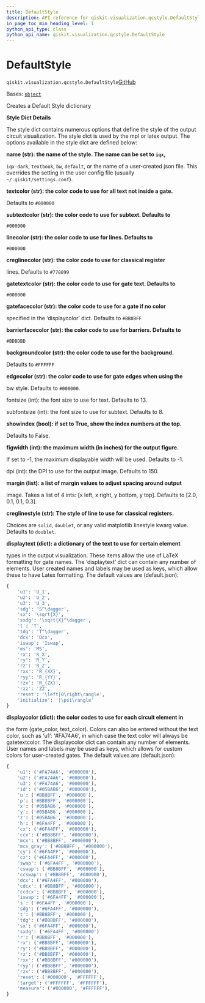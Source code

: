 ```yaml
---
title: DefaultStyle
description: API reference for qiskit.visualization.qcstyle.DefaultStyle
in_page_toc_min_heading_level: 1
python_api_type: class
python_api_name: qiskit.visualization.qcstyle.DefaultStyle
---
```


# DefaultStyle

<span id="qiskit.visualization.qcstyle.DefaultStyle" />

`qiskit.visualization.qcstyle.DefaultStyle`[GitHub](https://github.com/qiskit/qiskit/tree/stable/0.25/qiskit/visualization/circuit/qcstyle.py "view source code")

Bases: [`object`](https://docs.python.org/3/library/functions.html#object "(in Python v3.12)")

Creates a Default Style dictionary

**Style Dict Details**

The style dict contains numerous options that define the style of the output circuit visualization. The style dict is used by the mpl or latex output. The options available in the style dict are defined below:

**name (str): the name of the style. The name can be set to `iqx`,**

`iqx-dark`, `textbook`, `bw`, `default`, or the name of a user-created json file. This overrides the setting in the user config file (usually `~/.qiskit/settings.conf`).

**textcolor (str): the color code to use for all text not inside a gate.**

Defaults to `#000000`

**subtextcolor (str): the color code to use for subtext. Defaults to**

`#000000`

**linecolor (str): the color code to use for lines. Defaults to**

`#000000`

**creglinecolor (str): the color code to use for classical register**

lines. Defaults to `#778899`

**gatetextcolor (str): the color code to use for gate text. Defaults to**

`#000000`

**gatefacecolor (str): the color code to use for a gate if no color**

specified in the ‘displaycolor’ dict. Defaults to `#BB8BFF`

**barrierfacecolor (str): the color code to use for barriers. Defaults to**

`#BDBDBD`

**backgroundcolor (str): the color code to use for the background.**

Defaults to `#FFFFFF`

**edgecolor (str): the color code to use for gate edges when using the**

bw style. Defaults to `#000000`.

fontsize (int): the font size to use for text. Defaults to 13.

subfontsize (int): the font size to use for subtext. Defaults to 8.

**showindex (bool): if set to True, show the index numbers at the top.**

Defaults to False.

**figwidth (int): the maximum width (in inches) for the output figure.**

If set to -1, the maximum displayable width will be used. Defaults to -1.

dpi (int): the DPI to use for the output image. Defaults to 150.

**margin (list): a list of margin values to adjust spacing around output**

image. Takes a list of 4 ints: \[x left, x right, y bottom, y top]. Defaults to \[2.0, 0.1, 0.1, 0.3].

**creglinestyle (str): The style of line to use for classical registers.**

Choices are `solid`, `doublet`, or any valid matplotlib linestyle kwarg value. Defaults to `doublet`.

**displaytext (dict): a dictionary of the text to use for certain element**

types in the output visualization. These items allow the use of LaTeX formatting for gate names. The ‘displaytext’ dict can contain any number of elements. User created names and labels may be used as keys, which allow these to have Latex formatting. The default values are (default.json):

```python
{
    'u1': 'U_1',
    'u2': 'U_2',
    'u3': 'U_3',
    'sdg': 'S^\dagger',
    'sx': '\sqrt{X}',
    'sxdg': '\sqrt{X}^\dagger',
    't': 'T',
    'tdg': 'T^\dagger',
    'dcx': 'Dcx',
    'iswap': 'Iswap',
    'ms': 'MS',
    'rx': 'R_X',
    'ry': 'R_Y',
    'rz': 'R_Z',
    'rxx': 'R_{XX}',
    'ryy': 'R_{YY}',
    'rzx': 'R_{ZX}',
    'rzz': 'ZZ',
    'reset': '\left|0\right\rangle',
    'initialize': '|\psi\rangle'
}
```

**displaycolor (dict): the color codes to use for each circuit element in**

the form (gate\_color, text\_color). Colors can also be entered without the text color, such as ‘u1’: ‘#FA74A6’, in which case the text color will always be gatetextcolor. The displaycolor dict can contain any number of elements. User names and labels may be used as keys, which allows for custom colors for user-created gates. The default values are (default.json):

```python
{
    'u1': ('#FA74A6', '#000000'),
    'u2': ('#FA74A6', '#000000'),
    'u3': ('#FA74A6', '#000000'),
    'id': ('#05BAB6', '#000000'),
    'u': ('#BB8BFF', '#000000'),
    'p': ('#BB8BFF', '#000000'),
    'x': ('#05BAB6', '#000000'),
    'y': ('#05BAB6', '#000000'),
    'z': ('#05BAB6', '#000000'),
    'h': ('#6FA4FF', '#000000'),
    'cx': ('#6FA4FF', '#000000'),
    'ccx': ('#BB8BFF', '#000000'),
    'mcx': ('#BB8BFF', '#000000'),
    'mcx_gray': ('#BB8BFF', '#000000'),
    'cy': ('#6FA4FF', '#000000'),
    'cz': ('#6FA4FF', '#000000'),
    'swap': ('#6FA4FF', '#000000'),
    'cswap': ('#BB8BFF', '#000000'),
    'ccswap': ('#BB8BFF', '#000000'),
    'dcx': ('#6FA4FF', '#000000'),
    'cdcx': ('#BB8BFF', '#000000'),
    'ccdcx': ('#BB8BFF', '#000000'),
    'iswap': ('#6FA4FF', '#000000'),
    's': ('#6FA4FF', '#000000'),
    'sdg': ('#6FA4FF', '#000000'),
    't': ('#BB8BFF', '#000000'),
    'tdg': ('#BB8BFF', '#000000'),
    'sx': ('#6FA4FF', '#000000'),
    'sxdg': ('#6FA4FF', '#000000')
    'r': ('#BB8BFF', '#000000'),
    'rx': ('#BB8BFF', '#000000'),
    'ry': ('#BB8BFF', '#000000'),
    'rz': ('#BB8BFF', '#000000'),
    'rxx': ('#BB8BFF', '#000000'),
    'ryy': ('#BB8BFF', '#000000'),
    'rzx': ('#BB8BFF', '#000000'),
    'reset': ('#000000', '#FFFFFF'),
    'target': ('#FFFFFF', '#FFFFFF'),
    'measure': ('#000000', '#FFFFFF'),
}
```

